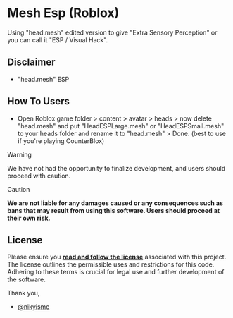 # Mesh Esp (Roblox)

Using "head.mesh" edited version to give "Extra Sensory Perception" or you can call it "ESP / Visual Hack".

## Disclaimer
- "head.mesh" ESP
## How To Users
- Open Roblox game folder > content > avatar > heads > now delete "head.mesh" and put "HeadESPLarge.mesh" or "HeadESPSmall.mesh" to your heads folder and rename it to "head.mesh" > Done. (best to use if you're playing CounterBlox)

> [!WARNING]  
> We have not had the opportunity to finalize development, and users should proceed with caution.

> [!CAUTION]
> **We are not liable for any damages caused or any consequences such as bans that may result from using this software. Users should proceed at their own risk.**


## License
Please ensure you **[read and follow the license](/LICENSE.md)** associated with this project. The license outlines the permissible uses and restrictions for this code. Adhering to these terms is crucial for legal use and further development of the software.

Thank you,
- [@nikyisme](https://github.com/nikyy2)
